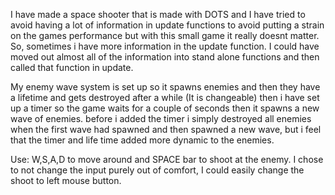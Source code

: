 I have made a space shooter that is made with DOTS and I have tried to avoid having a lot of information in update functions to avoid putting a strain on the games performance but with this small game it really doesnt matter.
So, sometimes i have more information in the update function. I could have moved out almost all of the information into stand alone functions and then called that function in update.

My enemy wave system is set up so it spawns enemies and then they have a lifetime and gets destroyed after a while (It is changeable) then i have set up a timer so the game waits for a couple of seconds then it spawns a new wave of enemies. 
before i added the timer i simply destroyed all enemies when the first wave had spawned and then spawned a new wave, but i feel that the timer and life time added more dynamic to the enemies.

Use: W,S,A,D to move around and SPACE bar to shoot at the enemy. I chose to not change the input purely out of comfort, I could easily change the shoot to left mouse button.
